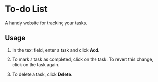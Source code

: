 # To-do List

A handy website for tracking your tasks.

## Usage

1. In the text field, enter a task and click **Add**.

2. To mark a task as completed, click on the task. To revert this change, click on the task again.

3. To delete a task, click **Delete**.
